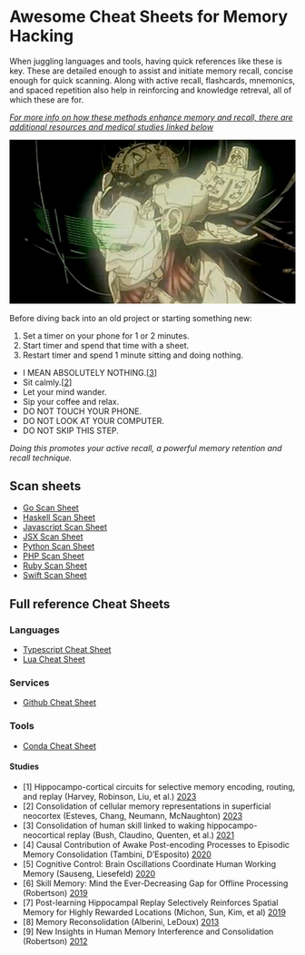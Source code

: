 # Awesome Cheat Sheets for Memory Hacking
When juggling languages and tools, having quick references like these is key. These are detailed enough to assist and initiate memory recall, concise enough for quick scanning. Along with active recall, flashcards, mnemonics, and spaced repetition also help in reinforcing and knowledge retreval, all of which these are for.

[_For more info on how these methods enhance memory and recall, there are additional resources and medical studies linked below_](./#studies)

<p align="center">
  <img src="https://github.com/JettIsOnTheNet/Awesome-Cheat-Sheets-for-Memory-Hacking/blob/main/ghostinshell.jpg?raw=true" alt="Memory Hacking"/>
</p>

Before diving back into an old project or starting something new:

  1. Set a timer on your phone for 1 or 2 minutes.
  2. Start timer and spend that time with a sheet.
  3. Restart timer and spend 1 minute sitting and doing nothing.
  * I MEAN ABSOLUTELY NOTHING.[[3](#3)]
  * Sit calmly.[[2](#2)]
  * Let your mind wander.
  * Sip your coffee and relax.
  * DO NOT TOUCH YOUR PHONE.
  * DO NOT LOOK AT YOUR COMPUTER.
  * DO NOT SKIP THIS STEP.

_Doing this promotes your active recall, a powerful memory retention and recall technique._

## Scan sheets
* [Go Scan Sheet](https://gist.github.com/JettIsOnTheNet/de2f8b1192de4f7da83b0007825182cd)
* [Haskell Scan Sheet](https://gist.github.com/JettIsOnTheNet/121def440a4f2fa5283ffd418d57c5af)
* [Javascript Scan Sheet](https://gist.github.com/JettIsOnTheNet/1d03533dc219077b8f018b7259e7451a)
* [JSX Scan Sheet](https://gist.github.com/JettIsOnTheNet/337115f3d846bd2c266f4e7e2e46268b)
* [Python Scan Sheet](https://gist.github.com/JettIsOnTheNet/298d189559e0d134c5941e6742bc599f)
* [PHP Scan Sheet](https://gist.github.com/JettIsOnTheNet/bb2dce44a5dc31573ae4ceb18276ea08)
* [Ruby Scan Sheet](https://gist.github.com/JettIsOnTheNet/ea7d48d1474414f350620bc27af436a3)
* [Swift Scan Sheet](https://gist.github.com/JettIsOnTheNet/81b8c93547a0a8d2ef466b22c8d7ea5e)

## Full reference Cheat Sheets

### Languages
* [Typescript Cheat Sheet](https://gist.github.com/JettIsOnTheNet/ac2dc182e716df5bb75bccdb9a972e2f)
* [Lua Cheat Sheet](https://gist.github.com/JettIsOnTheNet/b7472ee8b1f5b324c498302b0f61957d)

### Services
* [Github Cheat Sheet](https://gist.github.com/JettIsOnTheNet/c39b718af1c916462f13256d8e9e1484)

### Tools
* [Conda Cheat Sheet](https://gist.github.com/JettIsOnTheNet/992e1713001f5d2a433832a02d167684)

#### Studies
* <span id="1">[1]</span> Hippocampo-cortical circuits for selective memory encoding, routing, and replay (Harvey, Robinson, Liu, et al.) [2023](https://doi.org/10.1016/j.neuron.2023.04.015)
* <span id="2">[2]</span> Consolidation of cellular memory representations in superficial neocortex (Esteves, Chang, Neumann, McNaughton) [2023](https://doi.org/10.1016/j.neuron.2023.04.015)
* <span id="3">[3]</span> Consolidation of human skill linked to waking hippocampo-neocortical replay (Bush, Claudino, Quenten, et al.) [2021](https://doi.org/10.1016/j.celrep.2021.109193)
* <span id="4">[4]</span> Causal Contribution of Awake Post-encoding Processes to Episodic Memory Consolidation (Tambini, D’Esposito) [2020](https://doi.org/10.1016/j.cub.2020.06.063)
* <span id="5">[5]</span> Cognitive Control: Brain Oscillations Coordinate Human Working Memory (Sauseng, Liesefeld) [2020](https://doi.org/10.1016/j.cub.2020.02.067)
* <span id="6">[6]</span> Skill Memory: Mind the Ever-Decreasing Gap for Offline Processing (Robertson) [2019](https://doi.org/10.1016/j.cub.2019.03.007)
* <span id="7">[7]</span> Post-learning Hippocampal Replay Selectively Reinforces Spatial Memory for Highly Rewarded Locations (Michon, Sun, Kim, et al) [2019](https://doi.org/10.1016/j.cub.2019.03.048)
* <span id="8">[8]</span> Memory Reconsolidation (Alberini, LeDoux) [2013](https://doi.org/10.1016/j.cub.2013.06.046)
* <span id="9">[9]</span> New Insights in Human Memory Interference and Consolidation (Robertson) [2012](https://doi.org/10.1016/j.cub.2011.11.051)

